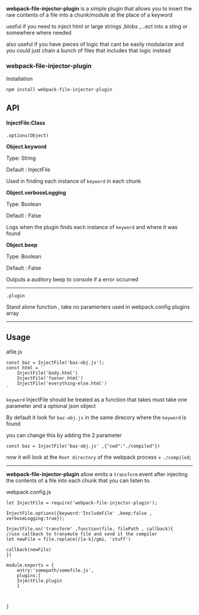 **webpack-file-injector-plugin** is a simple plugin that allows you to insert the raw contents of a file into a chunk/module at the place of a keyword

useful if you need to inject html or large strings ,blobs ,...ect into a sting or somewhere where needed

also useful if you have pieces of logic that cant be easily modularize and you could just chain a bunch of files that includes that logic instead



### webpack-file-injector-plugin
Installation

```
npm install webpack-file-injector-plugin
```

## API
#### InjectFile:Class

`.options(Object)`

**Object.keyword**

Type: String

Default : InjectFile

Used in finding each instance of `keyword` in each chunk


**Object.verboseLogging**

Type: Boolean

Default : False

Logs when the plugin finds each instance of `keyword` and where it was found

**Object.beep**

Type: Boolean

Default : False

Outputs a auditory beep to console if a error occurred

---
`.plugin`

Stand alone function , take no paramerters used in webpack.config plugins array

---



## Usage
afile.js
```
const baz = InjectFile('baz-obj.js');
const html = `
	InjectFile('body.html')
	InjectFile('footer.html')
	InjectFile('everything-else.html')
`

```
`keyword` InjectFile should be treated as a function that takes must take one parameter and a optional json object

By default it look for  `baz-obj.js` in the same direcory where the `keyword` is found

you can change this by adding the 2 parameter
```
const baz = InjectFile('baz-obj.js' ,{"cwd":"./compiled"})
```
now it will look at the `Root directory` of the webpack process + `./compiled`;

---
**webpack-file-injector-plugin** allow emits a `transform` event after injecting the contents of a file into each chunk that you can listen to.

webpack.config.js
```
let InjectFile = require('webpack-file-injector-plugin');

InjectFile.options({keyword:'IncludeFile' ,beep:false , verboseLogging:true});

InjectFile.on('transform' ,function(file, filePath , callback){
//use callback to transmute file and send it the compiler
let newFile = file.replace(/[a-k]/gmi, 'stuff')

callback(newFile)
})

module.exports = {
	entry:'somepath/somefile.js',
	plugins:[
	InjectFile.plugin
	]



}
```
